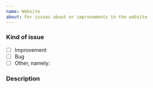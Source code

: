 ```yaml
---
name: Website
about: For issues about or improvements to the website
---
```


<!-- Before opening a new issue search for duplicate or closed issues -->


### Kind of issue <!-- Change the one that applies to `[x]`  -->
  - [ ] Improvement
  - [ ] Bug
  - [ ] Other, namely: <!-- 1 to 3 words -->

### Description


<!--
Anything that is even remotely relevant, include screenshots whenever possible.

In case of a bug: Steps to reproduce and Expected behavior
In case of an improvement: An example of a use case.
-->

